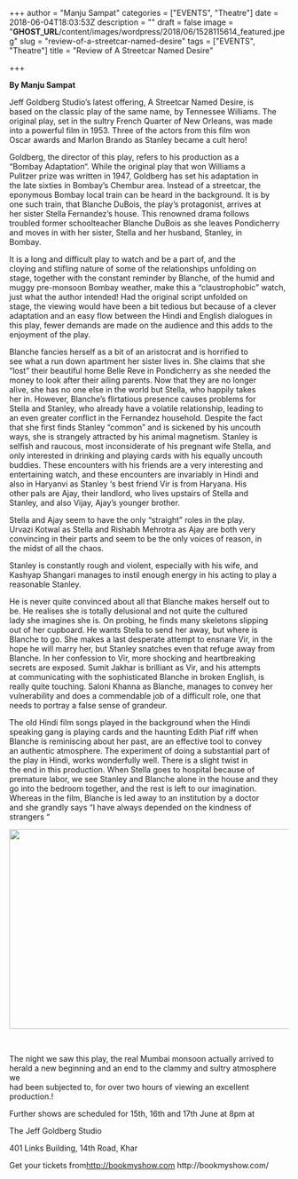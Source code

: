 +++
author = "Manju Sampat"
categories = ["EVENTS", "Theatre"]
date = 2018-06-04T18:03:53Z
description = ""
draft = false
image = "__GHOST_URL__/content/images/wordpress/2018/06/1528115614_featured.jpeg"
slug = "review-of-a-streetcar-named-desire"
tags = ["EVENTS", "Theatre"]
title = "Review of A Streetcar Named Desire"

+++


<p dir="auto"><strong>By Manju Sampat</strong></p>
<p>Jeff Goldberg Studio’s latest offering, A Streetcar Named Desire, is<br />based on the classic play of the same name, by Tennessee Williams. The<br />original play, set in the sultry French Quarter of New Orleans, was made<br />into a powerful film in 1953. Three of the actors from this film won<br />Oscar awards and Marlon Brando as Stanley became a cult hero!</p>
<p>Goldberg, the director of this play, refers to his production as a<br />“Bombay Adaptation“. While the original play that won Williams a<br />Pulitzer prize was written in 1947, Goldberg has set his adaptation in<br />the late sixties in Bombay’s Chembur area. Instead of a streetcar, the<br />eponymous Bombay local train can be heard in the background. It is by<br />one such train, that Blanche DuBois, the play’s protagonist, arrives at<br />her sister Stella Fernandez’s house. This renowned drama follows<br />troubled former schoolteacher Blanche DuBois as she leaves Pondicherry<br />and moves in with her sister, Stella and her husband, Stanley, in<br />Bombay.</p>
<p>It is a long and difficult play to watch and be a part of, and the<br />cloying and stifling nature of some of the relationships unfolding on<br />stage, together with the constant reminder by Blanche, of the humid and<br />muggy pre-monsoon Bombay weather, make this a “claustrophobic” watch,<br />just what the author intended! Had the original script unfolded on<br />stage, the viewing would have been a bit tedious but because of a clever<br />adaptation and an easy flow between the Hindi and English dialogues in<br />this play, fewer demands are made on the audience and this adds to the<br />enjoyment of the play.</p>
<p>Blanche fancies herself as a bit of an aristocrat and is horrified to<br />see what a run down apartment her sister lives in. She claims that she<br />“lost” their beautiful home Belle Reve in Pondicherry as she needed the<br />money to look after their ailing parents. Now that they are no longer<br />alive, she has no one else in the world but Stella, who happily takes<br />her in. However, Blanche&#8217;s flirtatious presence causes problems for<br />Stella and Stanley, who already have a volatile relationship, leading to<br />an even greater conflict in the Fernandez household. Despite the fact<br />that she first finds Stanley “common” and is sickened by his uncouth<br />ways, she is strangely attracted by his animal magnetism. Stanley is<br />selfish and raucous, most inconsiderate of his pregnant wife Stella, and<br />only interested in drinking and playing cards with his equally uncouth<br />buddies. These encounters with his friends are a very interesting and<br />entertaining watch, and these encounters are invariably in Hindi and<br />also in Haryanvi as Stanley ‘s best friend Vir is from Haryana. His<br />other pals are Ajay, their landlord, who lives upstairs of Stella and<br />Stanley, and also Vijay, Ajay’s younger brother.</p>
<p>Stella and Ajay seem to have the only “straight” roles in the play.<br />Urvazi Kotwal as Stella and Rishabh Mehrotra as Ajay are both very<br />convincing in their parts and seem to be the only voices of reason, in<br />the midst of all the chaos.</p>
<p>Stanley is constantly rough and violent, especially with his wife, and<br />Kashyap Shangari manages to instil enough energy in his acting to play a<br />reasonable Stanley.</p>
<p>He is never quite convinced about all that Blanche makes herself out to<br />be. He realises she is totally delusional and not quite the cultured<br />lady she imagines she is. On probing, he finds many skeletons slipping<br />out of her cupboard. He wants Stella to send her away, but where is<br />Blanche to go. She makes a last desperate attempt to ensnare Vir, in the<br />hope he will marry her, but Stanley snatches even that refuge away from<br />Blanche. In her confession to Vir, more shocking and heartbreaking<br />secrets are exposed. Sumit Jakhar is brilliant as Vir, and his attempts<br />at communicating with the sophisticated Blanche in broken English, is<br />really quite touching. Saloni Khanna as Blanche, manages to convey her<br />vulnerability and does a commendable job of a difficult role, one that<br />needs to portray a false sense of grandeur.</p>
<p>The old Hindi film songs played in the background when the Hindi<br />speaking gang is playing cards and the haunting Edith Piaf riff when<br />Blanche is reminiscing about her past, are an effective tool to convey<br />an authentic atmosphere. The experiment of doing a substantial part of<br />the play in Hindi, works wonderfully well. There is a slight twist in<br />the end in this production. When Stella goes to hospital because of<br />premature labor, we see Stanley and Blanche alone in the house and they<br />go into the bedroom together, and the rest is left to our imagination.<br />Whereas in the film, Blanche is led away to an institution by a doctor<br />and she grandly says “I have always depended on the kindness of<br />strangers “</p>
<p><a href="https://i2.wp.com/bandra.info/wp-content/uploads/2018/06/P1100966_full.jpg?ssl=1"><img loading="lazy" src="https://i1.wp.com/bandra.info/wp-content/uploads/2018/06/P1100966.jpg?resize=640%2C360&#038;ssl=1" align="middle" width="640" height="360" class="aligncenter" data-recalc-dims="1"></a></p>
<p>&nbsp;</p>
<p>The night we saw this play, the real Mumbai monsoon actually arrived to<br />herald a new beginning and an end to the clammy and sultry atmosphere we<br />had been subjected to, for over two hours of viewing an excellent<br />production.!</p>
<p>Further shows are scheduled for 15th, 16th and 17th June at 8pm at</p>
<p>The Jeff Goldberg Studio</p>
<p>401 Links Building, 14th Road, Khar</p>
<p>Get your tickets from<a href="http://bookmyshow.com" target="_blank">http://bookmyshow.com</a> http://bookmyshow.com/</p>



